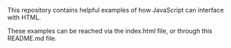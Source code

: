 This repository contains helpful examples of how JavaScript can interface with HTML.

These examples can be reached via the index.html file, or through this README.md file.
